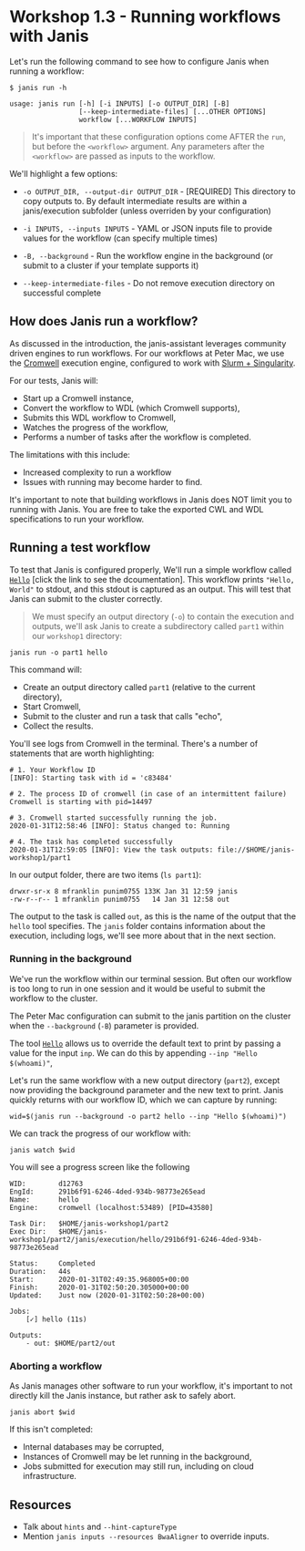 # Workshop 1.3 - Running workflows with Janis

Let's run the following command to see how to configure Janis when running a workflow:

```
$ janis run -h

usage: janis run [-h] [-i INPUTS] [-o OUTPUT_DIR] [-B] 
                 [--keep-intermediate-files] [...OTHER OPTIONS]
                 workflow [...WORKFLOW INPUTS]
```

> It's important that these configuration options come AFTER the `run`, but before the `<workflow>` argument. Any parameters after the `<workflow>` are passed as inputs to the workflow.

We'll highlight a few options:

- `-o OUTPUT_DIR, --output-dir OUTPUT_DIR` - [REQUIRED] This directory to copy outputs to. By default intermediate results are within a janis/execution subfolder (unless overriden by your configuration)

- `-i INPUTS, --inputs INPUTS` - YAML or JSON inputs file to provide values for the workflow (can specify multiple times)

- `-B, --background` - Run the workflow engine in the background (or submit to a cluster if your template supports it)

- `--keep-intermediate-files` - Do not remove execution directory on successful complete


## How does Janis run a workflow?

As discussed in the introduction, the janis-assistant leverages community driven engines to run workflows. For our workflows at Peter Mac, we use the [Cromwell](https://github.com/broadinstitute/cromwell) execution engine, configured to work with [Slurm + Singularity](https://cromwell.readthedocs.io/en/stable/tutorials/Containers/). 

For our tests, Janis will:

- Start up a Cromwell instance,
- Convert the workflow to WDL (which Cromwell supports),
- Submits this WDL workflow to Cromwell,
- Watches the progress of the workflow,
- Performs a number of tasks after the workflow is completed.

The limitations with this include:

- Increased complexity to run a workflow
- Issues with running may become harder to find.

It's important to note that building workflows in Janis does NOT limit you to running with Janis. You are free to take the exported CWL and WDL specifications to run your workflow.


## Running a test workflow

To test that Janis is configured properly, We'll run a simple workflow called [`Hello`](https://janis.readthedocs.io/en/latest/tools/unix/hello.html) [click the link to see the dcoumentation]. This workflow prints `"Hello, World"` to stdout, and this stdout is captured as an output. This will test that Janis can submit to the cluster correctly.

> We must specify an output directory (`-o`) to contain the execution and outputs, we'll ask Janis to create a subdirectory called `part1` within our `workshop1` directory:

```
janis run -o part1 hello
```

This command will:

- Create an output directory called `part1` (relative to the current directory),
- Start Cromwell,
- Submit to the cluster and run a task that calls "echo",
- Collect the results.


You'll see logs from Cromwell in the terminal. There's a number of statements that are worth highlighting:

```
# 1. Your Workflow ID
[INFO]: Starting task with id = 'c83484'

# 2. The process ID of cromwell (in case of an intermittent failure)
Cromwell is starting with pid=14497

# 3. Cromwell started successfully running the job.
2020-01-31T12:58:46 [INFO]: Status changed to: Running

# 4. The task has completed successfully 
2020-01-31T12:59:05 [INFO]: View the task outputs: file://$HOME/janis-workshop1/part1
```

In our output folder, there are two items (`ls part1`):
```
drwxr-sr-x 8 mfranklin punim0755 133K Jan 31 12:59 janis
-rw-r--r-- 1 mfranklin punim0755   14 Jan 31 12:58 out
```

The output to the task is called `out`, as this is the name of the output that the `hello` tool specifies. The `janis` folder contains information about the execution, including logs, we'll see more about that in the next section.


### Running in the background

We've run the workflow within our terminal session. But often our workflow is too long to run in one session and it would be useful to submit the workflow to the cluster.

The Peter Mac configuration can submit to the janis partition on the cluster when the `--background` (`-B`) parameter is provided.

The tool [`Hello`](https://janis.readthedocs.io/en/latest/tools/unix/hello.html) allows us to override the default text to print by passing a value for the input `inp`. We can do this by appending `--inp "Hello $(whoami)"`, 

Let's run the same workflow with a new output directory (`part2`), except now providing the background parameter and the new text to print. Janis quickly returns with our workflow ID, which we can capture by running:

```
wid=$(janis run --background -o part2 hello --inp "Hello $(whoami)")
```

We can track the progress of our workflow with:

```
janis watch $wid
```

You will see a progress screen like the following 

```
WID:        d12763
EngId:      291b6f91-6246-4ded-934b-98773e265ead
Name:       hello
Engine:     cromwell (localhost:53489) [PID=43580]

Task Dir:   $HOME/janis-workshop1/part2
Exec Dir:   $HOME/janis-workshop1/part2/janis/execution/hello/291b6f91-6246-4ded-934b-98773e265ead

Status:     Completed
Duration:   44s
Start:      2020-01-31T02:49:35.968005+00:00
Finish:     2020-01-31T02:50:20.305000+00:00
Updated:    Just now (2020-01-31T02:50:28+00:00)

Jobs: 
    [✓] hello (11s)       

Outputs:
    - out: $HOME/part2/out
```


### Aborting a workflow

As Janis manages other software to run your workflow, it's important to not directly kill the Janis instance, but rather ask to safely abort.

```
janis abort $wid
```

If this isn't completed:

- Internal databases may be corrupted,
- Instances of Cromwell may be let running in the background,
- Jobs submitted for execution may still run, including on cloud infrastructure.


## Resources

- Talk about `hints` and `--hint-captureType`
- Mention `janis inputs --resources BwaAligner` to override inputs.